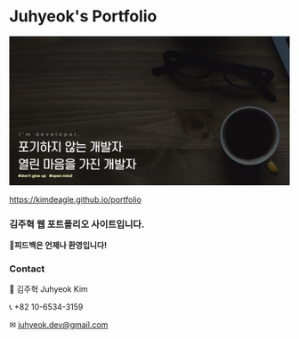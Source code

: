 # Juhyeok's Portfolio

<img src="images4readme/logo.png">

https://kimdeagle.github.io/portfolio

### 김주혁 웹 포트폴리오 사이트입니다.

**👏피드백은 언제나 환영입니다!**

### Contact
👤 김주혁 Juhyeok Kim

📞 +82 10-6534-3159

✉ juhyeok.dev@gmail.com
